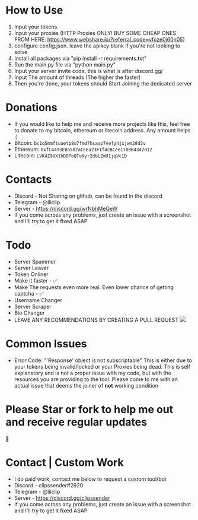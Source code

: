 # How to Use
1. Input your tokens.
2. Input your proxies (HTTP Proxies ONLY! BUY SOME CHEAP ONES FROM HERE: https://www.webshare.io/?referral_code=vfoze0j60n05)
3. configure config.json. leave the apikey blank if you're not looking to solve
4. Install all packages via "pip install -r requirements.txt"
5. Run the main.py file via "python main.py"
6. Input your server invite code, this is what is after discord.gg/
7. Input The amount of threads (The higher the faster)
8. Then you're done, your tokens should Start Joining the dedicated server
# Donations
* If you would like to help me and receive more projects like this, feel free to donate to my bitcoin, ethereum or litecoin address. Any amount helps :)
* Bitcoin: `bc1q5mmftuaetp8u7fmd7hsaap7vefyhjxjwm28d3v`
* Ethereum: `0xfC4493E0a582aCEEa23F1f4cBCee170BB4342012`
* Litecoin: `LVK4Z9VX1hDDPoQToKyr2dbLZmU1jqVc1D`
# Contacts
* Discord - Not Sharing on github, can be found in the discord
* Telegram - @lilclip
* Server - https://discord.gg/wrNbhMeQeW
* If you come across any problems, just create an issue with a screenshot and I'll try to get it fixed ASAP
# Todo
* Server Spammer
* Server Leaver
* Token Onliner
* Make it faster - ✅
* Make The requests even more real. Even lower chance of getting captcha - ✅
* Username Changer
* Server Scraper
* Bio Changer
* LEAVE ANY RECOMMENDATIONS BY CREATING A PULL REQUEST
![](./Picture/clipsjoiner.png)
# Common Issues
*  Error Code: "'Response' object is not subscriptable" This is either due to your tokens being invalid/locked or your Proxies being dead. This is self explanatory and is not a proper issue with my code, but with the resources you are providing to the tool. Please come to me with an actual issue that deems the joiner of **not** working condition

# Please Star or fork to help me out and receive regular updates
🌹
# Contact | Custom Work
* I do paid work, contact me below to request a custom tool/bot
* Discord - clipssender#2920
* Telegram - @lilclip
* Server - https://discord.gg/clipssender
* If you come across any problems, just create an issue with a screenshot and I'll try to get it fixed ASAP
